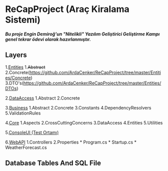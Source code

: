 # ReCapProject (Araç Kiralama Sistemi)
##### Bu proje Engin Demiroğ'un "Nitelikli" Yazılım Geliştirici Geliştirme Kampı genel tekrar ödevi olarak hazırlanmıştır.

## Layers
  1.[Entities](https://github.com/ArdaCenker/ReCapProject/tree/master/Entities)
    1.~~Abstract~~
    2.Concrete(https://github.com/ArdaCenker/ReCapProject/tree/master/Entities/Concrete)
    3.DTO's(https://github.com/ArdaCenker/ReCapProject/tree/master/Entities/DTOs)
    
  2.[DataAccess](https://github.com/ArdaCenker/ReCapProject/tree/master/DataAccess)
    1.Abstract
    2.Concrete
  
  3.[Business](https://github.com/ArdaCenker/ReCapProject/tree/master/Business)
    1.Abstract
    2.Concrete
    3.Constants
    4.DependencyResolvers
    5.ValidationRules
  
  4.[Core](https://github.com/ArdaCenker/ReCapProject/tree/master/Core)
    1.Aspects
    2.CrossCuttingConcerns
    3.DataAccess
    4.Entities
    5.Utilities
  
  5.[ConsoleUI (Test Ortamı)](https://github.com/ArdaCenker/ReCapProject/tree/master/ConsoleUI)
  
  6.[WebAPI](https://github.com/ArdaCenker/ReCapProject/tree/master/WebAPI)
    1.Controllers
    2.Properties
    * Program.cs
    * Startup.cs
    * WeatherForecast.cs


## Database Tables And SQL File
